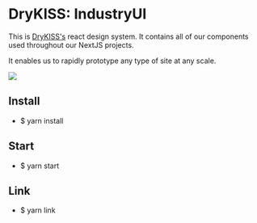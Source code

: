 # DryKISS: IndustryUI

This is [DryKISS's](https://drykiss.com) react design system. It contains all of
our components used throughout our NextJS projects.

It enables us to rapidly prototype any type of site at any scale.

![](https://github.com/DryKISS/industryui.com/workflows/.github/workflows/lint.yml/badge.svg)

## Install

- $ yarn install

## Start

- $ yarn start

## Link

- $ yarn link
